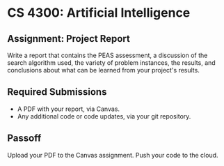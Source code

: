 CS 4300: Artificial Intelligence
===============================================

Assignment: Project Report
------------------------------------------------------

Write a report that contains the PEAS assessment, a discussion
of the search algorithm used, the variety of problem instances,
the results, and conclusions about what can be learned from
your project's results.


Required Submissions
------------------------

- A PDF with your report, via Canvas.
- Any additional code or code updates, via your git repository.

Passoff
-------

Upload your PDF to the Canvas assignment.
Push your code to the cloud.

